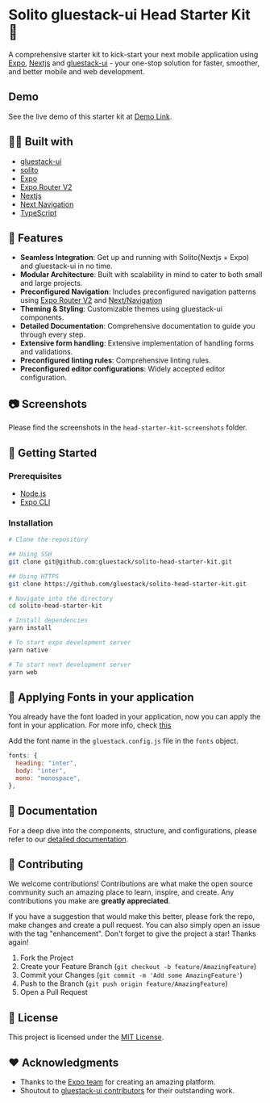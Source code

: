 # Solito gluestack-ui Head Starter Kit 🚀

A comprehensive starter kit to kick-start your next mobile application using [Expo](https://expo.io/), [Nextjs](https://nextjs.org/) and [gluestack-ui](https://ui.gluestack.io) - your one-stop solution for faster, smoother, and better mobile and web development.

## Demo

See the live demo of this starter kit at [Demo Link](https://gluestack-ui-solito-head-starter-kit.vercel.app/).

## 👩‍💻 Built with

- [gluestack-ui](https://ui.gluestack.io)
- [solito](https://solito.dev/)
- [Expo](https://expo.io/)
- [Expo Router V2](https://blog.expo.dev/introducing-expo-router-v2-3850fd5c3ca1)
- [Nextjs](https://nextjs.org/)
- [Next Navigation](https://nextjs.org/docs/app/building-your-application/routing/linking-and-navigating)
- [TypeScript](https://www.typescriptlang.org/)

## 🌟 Features

- **Seamless Integration**: Get up and running with Solito(Nextjs + Expo) and gluestack-ui in no time.
- **Modular Architecture**: Built with scalability in mind to cater to both small and large projects.
- **Preconfigured Navigation**: Includes preconfigured navigation patterns using [Expo Router V2](https://blog.expo.dev/introducing-expo-router-v2-3850fd5c3ca1) and [Next/Navigation](https://nextjs.org/docs/app/building-your-application/routing/linking-and-navigating)
- **Theming & Styling**: Customizable themes using gluestack-ui components.
- **Detailed Documentation**: Comprehensive documentation to guide you through every step.
- **Extensive form handling**: Extensive implementation of handling forms and validations.
- **Preconfigured linting rules**: Comprehensive linting rules.
- **Preconfigured editor configurations**: Widely accepted editor configuration.

## 📷 Screenshots

Please find the screenshots in the `head-starter-kit-screenshots` folder.

## 🚀 Getting Started

### Prerequisites

- [Node.js](https://nodejs.org/)
- [Expo CLI](https://expo.io/tools#cli)

### Installation

```bash
# Clone the repository

## Using SSH
git clone git@github.com:gluestack/solito-head-starter-kit.git

## Using HTTPS
git clone https://github.com/gluestack/solito-head-starter-kit.git

# Navigate into the directory
cd solito-head-starter-kit

# Install dependencies
yarn install

# To start expo development server
yarn native

# To start next development server
yarn web
```

## 🌈 Applying Fonts in your application

You already have the font loaded in your application, now you can apply the font in your application.
For more info, check [this](https://gluestack.io/ui/docs/advanced/fonts)

Add the font name in the `gluestack.config.js` file in the `fonts` object.

```javascript
fonts: {
  heading: "inter",
  body: "inter",
  mono: "monospace",
},
```

## 📖 Documentation

For a deep dive into the components, structure, and configurations, please refer to our [detailed documentation](https://ui.gluestack.io/docs/getting-started/installation).

## 🙌 Contributing

We welcome contributions! Contributions are what make the open source community such an amazing place to learn, inspire, and create. Any contributions you make are **greatly appreciated**.

If you have a suggestion that would make this better, please fork the repo, make changes and create a pull request. You can also simply open an issue with the tag "enhancement".
Don't forget to give the project a star! Thanks again!

1. Fork the Project
2. Create your Feature Branch (`git checkout -b feature/AmazingFeature`)
3. Commit your Changes (`git commit -m 'Add some AmazingFeature'`)
4. Push to the Branch (`git push origin feature/AmazingFeature`)
5. Open a Pull Request

## 📄 License

This project is licensed under the [MIT License](https://opensource.org/license/mit/).

## ❤️ Acknowledgments

- Thanks to the [Expo team](https://expo.io/) for creating an amazing platform.
- Shoutout to [gluestack-ui contributors](https://gluestack.io/) for their outstanding work.

```

```
